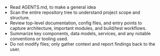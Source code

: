 - Read AGENTS.md, to make a general idea
- Scan the entire repository tree to understand project scope and structure.
- Review top-level documentation, config files, and entry points to capture architecture, important modules, and build/test workflows.
- Summarize key components, data models, services, and any notable conventions or tooling used.
- Do not modify files; only gather context and report findings back to the user.
